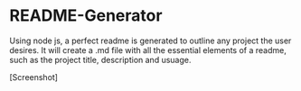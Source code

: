 # README-Generator

Using node js, a perfect readme is generated to outline any project the user desires. It will create a .md file with all the essential elements of a readme, such as the project title, description and usuage.

[Screenshot] 